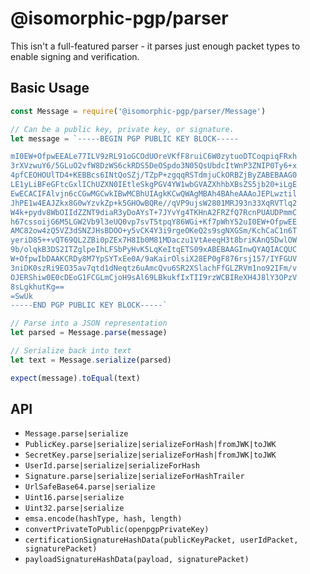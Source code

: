 # @isomorphic-pgp/parser

This isn't a full-featured parser - it parses just enough packet types
to enable signing and verification.

## Basic Usage

```js
const Message = require('@isomorphic-pgp/parser/Message')

// Can be a public key, private key, or signature.
let message = `-----BEGIN PGP PUBLIC KEY BLOCK-----

mI0EW+OfpwEEALe77ILV9zRL91oGCOdUOreVKfF8ruiC6W0zytuoDTCoqpiqFRxh
3rXVzwuY6/5GLuO2vfW8DzWS6ckRDS5DeOSpdo3N05QsUbdcItWnP3ZNIP0Ty6+x
4pfCEOHOUlTD4+KEBBcs6INtQoSZj/TZpP+zgqqRSTdmjuCkORBZjByZABEBAAG0
LE1yLiBFeGFtcGxlIChUZXN0IEtleSkgPGV4YW1wbGVAZXhhbXBsZS5jb20+iLgE
EwECACIFAlvjn6cCGwMGCwkIBwMCBhUIAgkKCwQWAgMBAh4BAheAAAoJEPLwztil
JhPE1w4EAJZkx8G0wYzvkZp+k5GHOwBQRe//qVP9ujsW2801MRJ93n33XqRVTlq2
W4k+pydv8WbOIIdZZNT9diaR3yDoAYsT+7JYvYg4TKHnA2FRZfQ7RcnPUAUDPmmC
h67cssoijG6M5LGW2Vb9l3eUQ0vp7svT5tpqY86WGi+Kf7pWhY52uI0EW+OfpwEE
AMC82ow4zQ5VZ3dSNZJHsBDOO+y5vCK4Y3i9rgeOKeQ2s9sgNXGSm/KchCaC1n6T
yeriD85++vQT69QL2ZBi0pZEx7H8Ib0M81MDaczu1VtAeeqH3t8briKAnQ5DwlOW
9b/olqkB3DS2ITZglpeIhLFSbPyHvK5LqKeItqETS09xABEBAAGInwQYAQIACQUC
W+OfpwIbDAAKCRDy8M7YpSYTxEe0A/9aKairOlsiX28EP0gF876rsj157/IYFGUV
3niDK0szRi9EO35av7qtd1dNeqtz6uAmcQvu6SR2XSlachFfGLZRVm1no92IFm/v
OJERShiw0E0cDEoG1FCGLmCjoH9sAl69LBkukfIxTII9rzWCBIReXH4J8lY3OPzV
8sLgkhutKg==
=SwUk
-----END PGP PUBLIC KEY BLOCK-----`

// Parse into a JSON representation
let parsed = Message.parse(message)

// Serialize back into text
let text = Message.serialize(parsed)

expect(message).toEqual(text)
```

## API

- `Message.parse|serialize`
- `PublicKey.parse|serialize|serializeForHash|fromJWK|toJWK`
- `SecretKey.parse|serialize|serializeForHash|fromJWK|toJWK`
- `UserId.parse|serialize|serializeForHash`
- `Signature.parse|serialize|serializeForHashTrailer`
- `UrlSafeBase64.parse|serialize`
- `Uint16.parse|serialize`
- `Uint32.parse|serialize`
- `emsa.encode(hashType, hash, length)`
- `convertPrivateToPublic(openpgpPrivateKey)`
- `certificationSignatureHashData(publicKeyPacket, userIdPacket, signaturePacket)`
- `payloadSignatureHashData(payload, signaturePacket)`